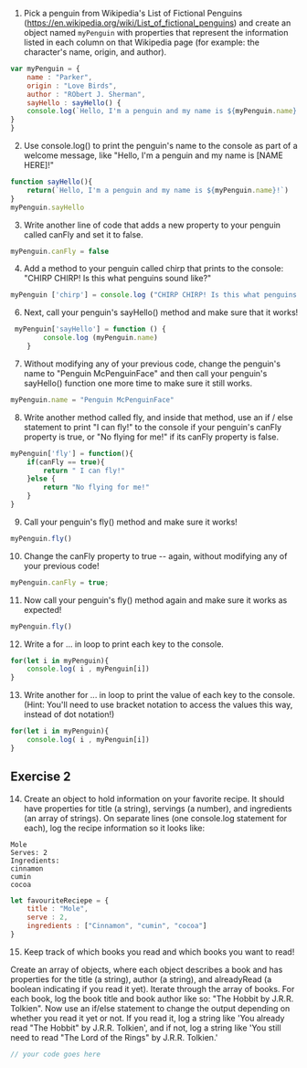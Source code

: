 1. Pick a penguin from Wikipedia's List of Fictional Penguins (https://en.wikipedia.org/wiki/List_of_fictional_penguins) and create an object named `myPenguin` with properties that represent the information listed in each column on that Wikipedia page (for example: the character's name, origin, and author).

```js
var myPenguin = {
    name : "Parker",
    origin : "Love Birds",
    author : "RObert J. Sherman",
    sayHello : sayHello() {
    console.log(`Hello, I'm a penguin and my name is ${myPenguin.name}!`)
}
}
```

2. Use console.log() to print the penguin's name to the console as part of a welcome message, like "Hello, I'm a penguin and my name is [NAME HERE]!"

```js
function sayHello(){
    return(`Hello, I'm a penguin and my name is ${myPenguin.name}!`)
}
myPenguin.sayHello
```

3. Write another line of code that adds a new property to your penguin called canFly and set it to false.

```js
myPenguin.canFly = false
```

4. Add a method to your penguin called chirp that prints to the console: "CHIRP CHIRP! Is this what penguins sound like?"

```js
myPenguin ['chirp'] = console.log ("CHIRP CHIRP! Is this what penguins sound like?")
```

6. Next, call your penguin's sayHello() method and make sure that it works!

```js
 myPenguin['sayHello'] = function () {
        console.log (myPenguin.name)
    }
```

7. Without modifying any of your previous code, change the penguin's name to "Penguin McPenguinFace" and then call your penguin's sayHello() function one more time to make sure it still works.

```js
myPenguin.name = "Penguin McPenguinFace"
```

8. Write another method called fly, and inside that method, use an if / else statement to print "I can fly!" to the console if your penguin's canFly property is true, or "No flying for me!" if its canFly property is false.

```js
myPenguin['fly'] = function(){
    if(canFly == true){
        return " I can fly!" 
    }else {
        return "No flying for me!"
    }
}
```

9. Call your penguin's fly() method and make sure it works!

```js
myPenguin.fly()
```

10. Change the canFly property to true -- again, without modifying any of your previous code!

```js
myPenguin.canFly = true;
```

11. Now call your penguin's fly() method again and make sure it works as expected!

```js
myPenguin.fly()
```

12. Write a for ... in loop to print each key to the console.

```js
for(let i in myPenguin){
    console.log( i , myPenguin[i])
}
```

13. Write another for ... in loop to print the value of each key to the console. (Hint: You'll need to use bracket notation to access the values this way, instead of dot notation!)

```js
for(let i in myPenguin){
    console.log( i , myPenguin[i])
}
```

## Exercise 2
 14. Create an object to hold information on your favorite recipe. It should have properties for title (a string), servings (a number), and ingredients (an array of strings).
 On separate lines (one console.log statement for each), log the recipe information so it looks like:
 ```
 Mole
 Serves: 2
 Ingredients:
 cinnamon
 cumin
 cocoa
```

```js
let favouriteReciepe = {
    title : "Mole",
    serve : 2,
    ingredients : ["Cinnamon", "cumin", "cocoa"]
}
```

 15. Keep track of which books you read and which books you want to read!

 Create an array of objects, where each object describes a book and has properties for the title (a string), author (a string), and alreadyRead (a boolean indicating if you read it yet).
 Iterate through the array of books. For each book, log the book title and book author like so: "The Hobbit by J.R.R. Tolkien".
 Now use an if/else statement to change the output depending on whether you read it yet or not. If you read it, log a string like 'You already read "The Hobbit" by J.R.R. Tolkien', and if not, log a string like 'You still need to read "The Lord of the Rings" by J.R.R. Tolkien.'

 ```js
// your code goes here
```
